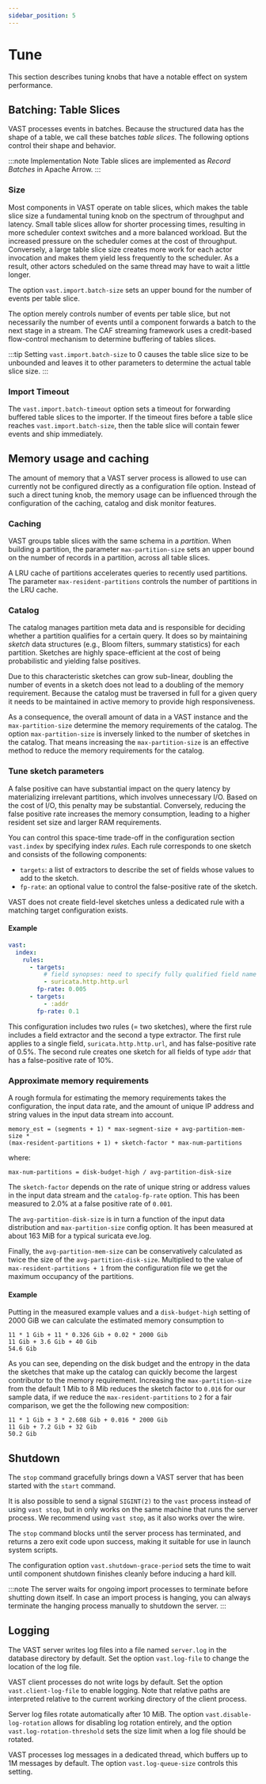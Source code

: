 ```yaml
---
sidebar_position: 5
---
```

# Tune

This section describes tuning knobs that have a notable effect on system
performance.

## Batching: Table Slices

VAST processes events in batches. Because the structured data has the shape of a
table, we call these batches *table slices*. The following options control their
shape and behavior.

:::note Implementation Note
Table slices are implemented as *Record Batches* in Apache Arrow.
:::

### Size

Most components in VAST operate on table slices, which makes the table slice
size a fundamental tuning knob on the spectrum of throughput and latency. Small
table slices allow for shorter processing times, resulting in more scheduler
context switches and a more balanced workload. But the increased pressure on the
scheduler comes at the cost of throughput. Conversely, a large table slice size
creates more work for each actor invocation and makes them yield less frequently
to the scheduler. As a result, other actors scheduled on the same thread may
have to wait a little longer.

The option `vast.import.batch-size` sets an upper bound for the number of events
per table slice.

The option merely controls number of events per table slice, but not
necessarily the number of events until a component forwards a batch to the next
stage in a stream. The CAF streaming framework uses a credit-based flow-control
mechanism to determine buffering of tables slices.

:::tip
Setting `vast.import.batch-size` to 0 causes the table slice size to be
unbounded and leaves it to other parameters to determine the actual table slice
size.
:::

### Import Timeout

The `vast.import.batch-timeout` option sets a timeout for forwarding buffered
table slices to the importer. If the timeout fires before a table slice reaches
`vast.import.batch-size`, then the table slice will contain fewer events and
ship immediately.

## Memory usage and caching

The amount of memory that a VAST server process is allowed to use can currently
not be configured directly as a configuration file option. Instead of such a
direct tuning knob, the memory usage can be influenced through the configuration
of the caching, catalog and disk monitor features.

### Caching

VAST groups table slices with the same schema in a *partition*. When building a
partition, the parameter `max-partition-size` sets an upper bound on the number
of records in a partition, across all table slices.

A LRU cache of partitions accelerates queries to recently used partitions. The
parameter `max-resident-partitions` controls the number of partitions in the LRU
cache.

### Catalog

The catalog manages partition meta data and is responsible for deciding whether
a partition qualifies for a certain query. It does so by maintaining *sketch*
data structures (e.g., Bloom filters, summary statistics) for each partition.
Sketches are highly space-efficient at the cost of being probabilistic and
yielding false positives.

Due to this characteristic sketches can grow sub-linear, doubling the number of
events in a sketch does not lead to a doubling of the memory requirement.
Because the catalog must be traversed in full for a given query it needs to be
maintained in active memory to provide high responsiveness.

As a consequence, the overall amount of data in a VAST instance and the
`max-partition-size` determine the memory requirements of the catalog. The
option `max-partition-size` is inversely linked to the number of sketches in the
catalog. That means increasing the `max-partition-size` is an effective method
to reduce the memory requirements for the catalog.

### Tune sketch parameters

A false positive can have substantial impact on the query latency by
materializing irrelevant partitions, which involves unnecessary I/O. Based on
the cost of I/O, this penalty may be substantial. Conversely, reducing the false
positive rate increases the memory consumption, leading to a higher resident set
size and larger RAM requirements.

You can control this space-time trade-off in the configuration section
`vast.index` by specifying index *rules*. Each rule corresponds to one sketch
and consists of the following components:

- `targets`: a list of extractors to describe the set of fields whose values to
  add to the sketch.
- `fp-rate`: an optional value to control the false-positive rate of the sketch.

VAST does not create field-level sketches unless a dedicated rule with a
matching target configuration exists.

#### Example

```yaml
vast:
  index:
    rules:
      - targets:
          # field synopses: need to specify fully qualified field name
          - suricata.http.http.url
        fp-rate: 0.005
      - targets:
          - :addr
        fp-rate: 0.1
```

This configuration includes two rules (= two sketches), where the first rule
includes a field extractor and the second a type extractor. The first rule
applies to a single field, `suricata.http.http.url`, and has false-positive rate
of 0.5%. The second rule creates one sketch for all fields of type `addr` that
has a false-positive rate of 10%.

### Approximate memory requirements

A rough formula for estimating the memory requirements takes the configuration,
the input data rate, and the amount of unique IP address and string values in
the input data stream into account.

```
memory_est = (segments + 1) * max-segment-size + avg-partition-mem-size *
(max-resident-partitions + 1) + sketch-factor * max-num-partitions
```

where:

```
max-num-partitions = disk-budget-high / avg-partition-disk-size
```

The `sketch-factor` depends on the rate of unique string or address values in
the input data stream and the `catalog-fp-rate` option. This has been measured
to 2.0% at a false positive rate of `0.001`.

The `avg-partition-disk-size` is in turn a function of the input data
distribution and `max-partition-size` config option. It has been measured at
about 163 MiB for a typical suricata eve.log.

Finally, the `avg-partition-mem-size` can be conservatively calculated as twice
the size of the `avg-partition-disk-size`. Multiplied to the value of
`max-resident-partitions + 1` from the configuration file we get the maximum
occupancy of the partitions.

#### Example

Putting in the measured example values and a `disk-budget-high` setting of
2000 GiB we can calculate the estimated memory consumption to

```
11 * 1 Gib + 11 * 0.326 Gib + 0.02 * 2000 Gib
11 Gib + 3.6 Gib + 40 Gib
54.6 Gib
```

As you can see, depending on the disk budget and the entropy in the data the
sketches that make up the catalog can quickly become the largest contributor to
the memory requirement. Increasing the `max-partition-size` from the default 1
Mib to 8 Mib reduces the sketch factor to `0.016` for our sample data, if we
reduce the `max-resident-partitions` to `2` for a fair comparison, we get the
the following new composition:

```
11 * 1 Gib + 3 * 2.608 Gib + 0.016 * 2000 Gib
11 Gib + 7.2 Gib + 32 Gib
50.2 Gib
```

## Shutdown

The `stop` command gracefully brings down a VAST server that has been started
with the `start` command.

It is also possible to send a signal `SIGINT(2)` to the `vast` process instead
of using `vast stop`, but in only works on the same machine that runs the
server process. We recommend using `vast stop`, as it also works over the wire.

The `stop` command blocks until the server process has terminated, and returns
a zero exit code upon success, making it suitable for use in launch system
scripts.

The configuration option `vast.shutdown-grace-period` sets the time to wait
until component shutdown finishes cleanly before inducing a hard kill.

:::note
The server waits for ongoing import processes to terminate before shutting down
itself. In case an import process is hanging, you can always terminate the
hanging process manually to shutdown the server.
:::

## Logging

The VAST server writes log files into a file named `server.log` in the database
directory by default. Set the option `vast.log-file` to change the location of
the log file.

VAST client processes do not write logs by default. Set the option
`vast.client-log-file` to enable logging. Note that relative paths are
interpreted relative to the current working directory of the client process.

Server log files rotate automatically after 10 MiB. The option
`vast.disable-log-rotation` allows for disabling log rotation entirely, and the
option `vast.log-rotation-threshold` sets the size limit when a log file should
be rotated.

VAST processes log messages in a dedicated thread, which buffers up to 1M
messages by default. The option `vast.log-queue-size` controls this setting.
